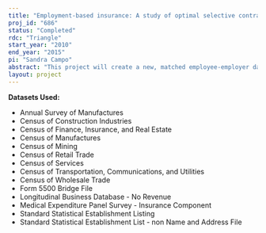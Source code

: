 ```yaml
---
title: "Employment-based insurance: A study of optimal selective contracting"
proj_id: "686"
status: "Completed"
rdc: "Triangle"
start_year: "2010"
end_year: "2015"
pi: "Sandra Campo"
abstract: "This project will create a new, matched employee-employer dataset for use by researchers in the process of studying the determinants of employment-based insurance supply by firms. Theory suggests that, if a firm is not fully aware of the cost efficiency of an insurance company health care network, it will have to pay a premium to distinguish between the more and less efficient networks. Either asymmetric information or adverse selection exists since the insurance company knows its own quality or cost efficiency while its client(s) may not. If the insurance company charges too high a "quality" premium on some of its plans, thereby revealing its affordability and efficiency types, firms need to decide which plans continue to meet a minimum efficiency level and remain affordable based on the revealed insurance company type. This project will measure the efficiency of different plan options and estimate the cut-off efficiency value that firms from different sectors can afford to finance. In the process, this study will promote an understanding of why some sectors with high demand for health care and a given premium structure do not offer health insurance plans, whereas other sectors offer multiple options to their employees despite low demand."
layout: project
---
```


**Datasets Used:**

  - Annual Survey of Manufactures 
  - Census of Construction Industries 
  - Census of Finance, Insurance, and Real Estate 
  - Census of Manufactures 
  - Census of Mining 
  - Census of Retail Trade 
  - Census of Services 
  - Census of Transportation, Communications, and Utilities 
  - Census of Wholesale Trade 
  - Form 5500 Bridge File 
  - Longitudinal Business Database - No Revenue 
  - Medical Expenditure Panel Survey - Insurance Component 
  - Standard Statistical Establishment Listing 
  - Standard Statistical Establishment List - non Name and Address File 

